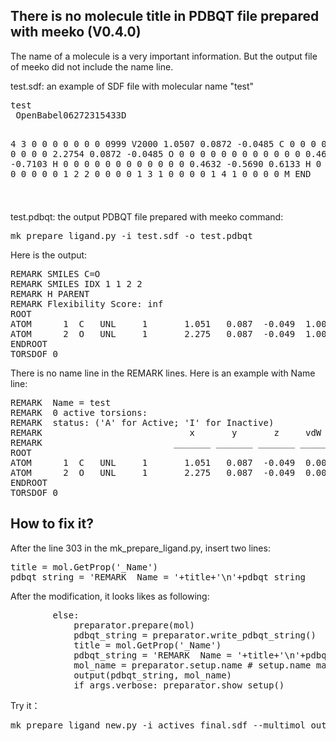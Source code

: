 <h2>There is no molecule title in PDBQT file prepared with meeko (V0.4.0)</h2>
<p>The name of a molecule is a very important information. But the output file of meeko did not include the name line.</p>
<p>test.sdf:  an example of SDF file with molecular name "test"</p>
<pre line="1" lang="python">
test
 OpenBabel06272315433D

  4  3  0  0  0  0  0  0  0  0999 V2000
    1.0507    0.0872   -0.0485 C   0  0  0  0  0  0  0  0  0  0  0  0
    2.2754    0.0872   -0.0485 O   0  0  0  0  0  0  0  0  0  0  0  0
    0.4632    0.7434   -0.7103 H   0  0  0  0  0  0  0  0  0  0  0  0
    0.4632   -0.5690    0.6133 H   0  0  0  0  0  0  0  0  0  0  0  0
  1  2  2  0  0  0  0
  1  3  1  0  0  0  0
  1  4  1  0  0  0  0
M  END
$$$$
</pre>
<p>test.pdbqt: the output PDBQT file prepared with meeko command:</p>
<pre line="1" lang="python">
mk_prepare_ligand.py -i test.sdf -o test.pdbqt
</pre>
<p>Here is the output:</p>
<pre line="1" lang="python">
REMARK SMILES C=O
REMARK SMILES IDX 1 1 2 2
REMARK H PARENT
REMARK Flexibility Score: inf
ROOT
ATOM      1  C   UNL     1       1.051   0.087  -0.049  1.00  0.00     0.307 C
ATOM      2  O   UNL     1       2.275   0.087  -0.049  1.00  0.00    -0.307 OA
ENDROOT
TORSDOF 0
</pre>
<p>There is no name line in the REMARK lines. Here is an example with Name line:</p>
<pre line="1" lang="python">
REMARK  Name = test
REMARK  0 active torsions:
REMARK  status: ('A' for Active; 'I' for Inactive)
REMARK                            x       y       z     vdW  Elec       q    Type
REMARK                         _______ _______ _______ _____ _____    ______ ____
ROOT
ATOM      1  C   UNL     1       1.051   0.087  -0.049  0.00  0.00    +0.000 C
ATOM      2  O   UNL     1       2.275   0.087  -0.049  0.00  0.00    +0.000 OA
ENDROOT
TORSDOF 0
</pre>
<h2>How to fix it?</h2>
<p>After the line 303 in the mk_prepare_ligand.py, insert two lines:</p>
<pre line="1" lang="python">
title = mol.GetProp('_Name')
pdbqt_string = 'REMARK  Name = '+title+'\n'+pdbqt_string
</pre>
<p>After the modification, it looks likes as following:</p>
<pre line="301" lang="python">
        else:
            preparator.prepare(mol)
            pdbqt_string = preparator.write_pdbqt_string()
            title = mol.GetProp('_Name')
            pdbqt_string = 'REMARK  Name = '+title+'\n'+pdbqt_string
            mol_name = preparator.setup.name # setup.name may be None
            output(pdbqt_string, mol_name)
            if args.verbose: preparator.show_setup()
</pre>
<p>Try it：</p>
<pre line="1" lang="python">
mk_prepare_ligand_new.py -i actives_final.sdf --multimol_outdir actives_out --multimol_prefix actives
</pre>
